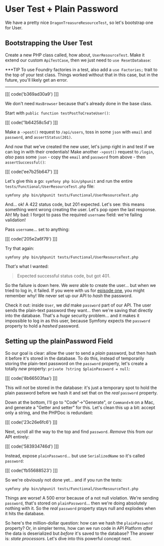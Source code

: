 # User Test + Plain Password

We have a pretty nice `DragonTreasureResourceTest`, so let's bootstrap one for
User.

## Bootstrapping the User Test

Create a new PHP class called, how about, `UserResourceTest`. Make it extend our
custom `ApiTestCase`, then we just need to `use ResetDatabase`:

***TIP
To use Foundry factories in a test, also add a `use Factories;` trait to the top of your test class.
Things worked without that in this case, but in the future, you'll likely get an error.
***

[[[ code('b369ad30a9') ]]]

We don't need `HasBrowser` because that's already done in the base class.

Start with `public function testPostToCreateUser()`:

[[[ code('1b64258c5d') ]]]

Make a `->post()` request to `/api/users`, toss in some `json` with `email` and
`password`, and `assertStatus(201)`.

And now that we've created the new user, let's jump right in and test if
we can log in with their credentials! Make another `->post()` request to
`/login`, *also* pass some `json` - copy the `email` and `password` from
above - then `assertSuccessful()`:

[[[ code('ee7b25b647') ]]]

Let's give this a go: `symfony php bin/phpunit` and run the entire
`tests/Functional/UserResourceTest.php` file:

```terminal-silent
symfony php bin/phpunit tests/Functional/UserResourceTest.php
```

And... ok! A 422 status code, but 201 expected. Let's see: this means something went
wrong creating the user. Let's pop open the last response. Ah! My bad: I forgot
to pass the required `username` field: we're failing validation!

Pass `username`... set to anything:

[[[ code('205e2a6f79') ]]]

Try that again:

```terminal-silent
symfony php bin/phpunit tests/Functional/UserResourceTest.php
```

*That's* what I wanted:

> Expected successful status code, but got 401.

So the failure is down here. We *were* able to create the user... but when we tried
to log in, it failed. If you were with us for [episode one](https://symfonycasts.com/screencast/api-platform),
you might remember why! We never set up our API to *hash* the password.

Check it out: inside `User`, we *did* make `password` part of our API. The user
sends the plain-text password they want... then we're saving that directly into
the database. That's a *huge* security problem... and it makes it impossible to
log in as this user, because Symfony expects the `password` property to hold a
*hashed* password.

## Setting up the plainPassword Field

So our goal is clear: allow the user to send a *plain* password, but then hash
it before it's stored in the database. To do this, instead of temporarily storing
the plain-text password on the `password` property, let's create a totally *new*
property: `private ?string $plainPassword = null`:

[[[ code('8b66503faa') ]]]

This will *not* be stored in the database: it's just a temporary spot to hold the
plain password before we hash it and set that on the *real* `password` property.

Down at the bottom, I'll go to "Code"->"Generate", or `Command`+`N` on a Mac, and
generate a "Getter and setter" for this. Let's clean this up a bit: accept only
a string, and the PHPDoc is redundant:

[[[ code('23c26e6fc6') ]]]

Next, scroll all the way to the top and find `password`. *Remove* this from our
API entirely:

[[[ code('583934746d') ]]]

Instead, expose `plainPassword`... but use `SerializedName` so it's called
`password`:

[[[ code('fb55688523') ]]]

So we're obviously not done yet... and if you run the tests:

```terminal-silent
symfony php bin/phpunit tests/Functional/UserResourceTest.php
```

Things are worse! A 500 error because of a not null violation.
We're sending `password`, that's stored on `plainPassword`... then we're doing
absolutely nothing with it. So the *real* `password` property stays null and
explodes when it hits the database.

So here's the million-dollar question: how can we hash the `plainPassword` property?
Or, in simpler terms, how can we run code in API Platform *after* the data is
deserialized but *before* it's saved to the database? The answer is: *state
processors*. Let's dive into  this powerful concept next.
